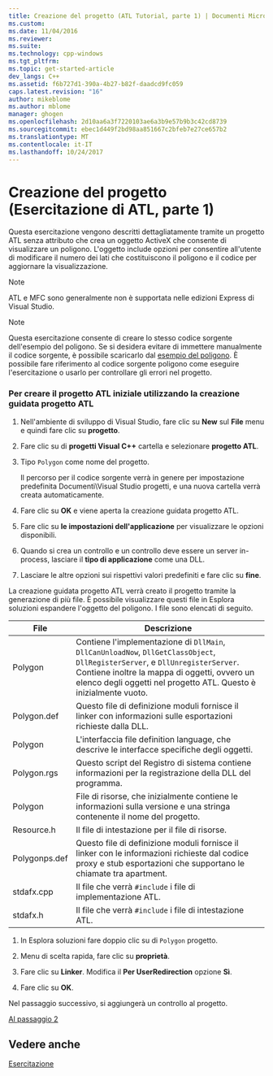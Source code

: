 ```yaml
---
title: Creazione del progetto (ATL Tutorial, parte 1) | Documenti Microsoft
ms.custom: 
ms.date: 11/04/2016
ms.reviewer: 
ms.suite: 
ms.technology: cpp-windows
ms.tgt_pltfrm: 
ms.topic: get-started-article
dev_langs: C++
ms.assetid: f6b727d1-390a-4b27-b82f-daadcd9fc059
caps.latest.revision: "16"
author: mikeblome
ms.author: mblome
manager: ghogen
ms.openlocfilehash: 2d10aa6a3f7220103ae6a3b9e57b9b3c42cd8739
ms.sourcegitcommit: ebec1d449f2bd98aa851667c2bfeb7e27ce657b2
ms.translationtype: MT
ms.contentlocale: it-IT
ms.lasthandoff: 10/24/2017
---
```

# <a name="creating-the-project-atl-tutorial-part-1"></a>Creazione del progetto (Esercitazione di ATL, parte 1)
Questa esercitazione vengono descritti dettagliatamente tramite un progetto ATL senza attributo che crea un oggetto ActiveX che consente di visualizzare un poligono. L'oggetto include opzioni per consentire all'utente di modificare il numero dei lati che costituiscono il poligono e il codice per aggiornare la visualizzazione.  
  
> [!NOTE]
>  ATL e MFC sono generalmente non è supportata nelle edizioni Express di Visual Studio.  
  
> [!NOTE]
>  Questa esercitazione consente di creare lo stesso codice sorgente dell'esempio del poligono. Se si desidera evitare di immettere manualmente il codice sorgente, è possibile scaricarlo dal [esempio del poligono](../visual-cpp-samples.md). È possibile fare riferimento al codice sorgente poligono come eseguire l'esercitazione o usarlo per controllare gli errori nel progetto.  
  
### <a name="to-create-the-initial-atl-project-using-the-atl-project-wizard"></a>Per creare il progetto ATL iniziale utilizzando la creazione guidata progetto ATL  
  
1.  Nell'ambiente di sviluppo di Visual Studio, fare clic su **New** sul **File** menu e quindi fare clic su **progetto**.  
  
2.  Fare clic su di **progetti Visual C++** cartella e selezionare **progetto ATL**.  
  
3.  Tipo `Polygon` come nome del progetto.  
  
     Il percorso per il codice sorgente verrà in genere per impostazione predefinita Documenti\Visual Studio progetti, e una nuova cartella verrà creata automaticamente.  
  
4.  Fare clic su **OK** e viene aperta la creazione guidata progetto ATL.  
  
5.  Fare clic su **le impostazioni dell'applicazione** per visualizzare le opzioni disponibili.  
  
6.  Quando si crea un controllo e un controllo deve essere un server in-process, lasciare il **tipo di applicazione** come una DLL.  
  
7.  Lasciare le altre opzioni sui rispettivi valori predefiniti e fare clic su **fine**.  
  
 La creazione guidata progetto ATL verrà creato il progetto tramite la generazione di più file. È possibile visualizzare questi file in Esplora soluzioni espandere l'oggetto del poligono. I file sono elencati di seguito.  
  
|File|Descrizione|  
|----------|-----------------|  
|Polygon|Contiene l'implementazione di `DllMain`, `DllCanUnloadNow`, `DllGetClassObject`, `DllRegisterServer`, e `DllUnregisterServer`. Contiene inoltre la mappa di oggetti, ovvero un elenco degli oggetti nel progetto ATL. Questo è inizialmente vuoto.|  
|Polygon.def|Questo file di definizione moduli fornisce il linker con informazioni sulle esportazioni richieste dalla DLL.|  
|Polygon|L'interfaccia file definition language, che descrive le interfacce specifiche degli oggetti.|  
|Polygon.rgs|Questo script del Registro di sistema contiene informazioni per la registrazione della DLL del programma.|  
|Polygon|File di risorse, che inizialmente contiene le informazioni sulla versione e una stringa contenente il nome del progetto.|  
|Resource.h|Il file di intestazione per il file di risorse.|  
|Polygonps.def|Questo file di definizione moduli fornisce il linker con le informazioni richieste dal codice proxy e stub esportazioni che supportano le chiamate tra apartment.|  
|stdafx.cpp|Il file che verrà `#include` i file di implementazione ATL.|  
|stdafx.h|Il file che verrà `#include` i file di intestazione ATL.|  
  
1.  In Esplora soluzioni fare doppio clic su di `Polygon` progetto.  
  
2.  Menu di scelta rapida, fare clic su **proprietà**.  
  
3.  Fare clic su **Linker**. Modifica il **Per UserRedirection** opzione **Sì**.  
  
4.  Fare clic su **OK**.  
  
 Nel passaggio successivo, si aggiungerà un controllo al progetto.  
  
 [Al passaggio 2](../atl/adding-a-control-atl-tutorial-part-2.md)  
  
## <a name="see-also"></a>Vedere anche  
 [Esercitazione](../atl/active-template-library-atl-tutorial.md)

